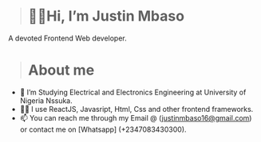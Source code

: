  > # 👋🏿Hi, I’m Justin Mbaso
  A devoted Frontend Web developer.
 
> # About me
- 🌱 I’m Studying Electrical and Electronics Engineering at University of Nigeria Nssuka.
- 👩‍💻 I use ReactJS, Javasript, Html, Css and other frontend frameworks.
- 📫 You can reach me through my Email @ (justinmbaso16@gmail.com) or contact me on [Whatsapp] (+2347083430300).

<!---
Justin-mbaso/Justin-mbaso is a ✨ special ✨ repository because its `README.md` (this file) appears on your GitHub profile.
You can click the Preview link to take a look at your changes.
--->
